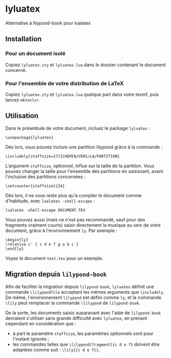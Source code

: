 # lyluatex
Alternative à lilypond-book pour lualatex


## Installation

### Pour un document isolé

Copiez `lyluatex.sty` et `lyluatex.lua` dans le dossier contenant le document concerné.

### Pour l'ensemble de votre distribution de LaTeX

Copiez `lyluatex.sty` et `lyluatex.lua` quelque part dans votre texmf, puis lancez `mktexlsr`.


## Utilisation

Dans le préambule de votre document, incluez le package `lyluatex` :

    \usepackage{lyluatex}

Dès lors, vous pouvez inclure une partition lilypond grâce à la commande :

    \includely[staffsize=17]{CHEMIN/VERS/LA/PARTITION}

L'argument `staffsize`, optionnel, influe sur la taille de la partition. Vous pouvez changer la taille pour l'ensemble des partitions en saisissant, avant l'inclusion des partitions concernées :

    \setcounter{staffsize}{24}

Dès lors, il ne vous reste plus qu'à compiler le document comme d'habitude, avec `lualatex -shell-escape` :

    lualatex -shell-escape DOCUMENT.TEX

Vous pouvez aussi (mais ce n'est pas recommandé, sauf pour des fragments vraiment courts) saisir directement la musique au sein de votre document, grâce à l'environnement `ly`. Par exemple :

    \begin{ly}
    \relative c' { c d e f g a b c }
    \end{ly}

Voyez le document `test.tex` pour un exemple.


## Migration depuis `lilypond-book`

Afin de faciliter la migration depuis `lilypond-book`, `lyluatex` définit une commande `\lilypondfile` acceptant les mêmes arguments que `\includely`. De même, l'environnement `lilypond` est défini comme `ly`, et la commande `\lily` peut remplacer la commande `\lilypond` de `lilypond-book`.

De la sorte, les documents saisis auparavant avec l'aide de `lilypond-book` devraient s'utiliser sans grande difficulté avec `lyluatex`, en prenant cependant en considération que :

- à part le paramètre `staffsize`, les paramètres optionnels sont pour l'instant ignorés ;
- les commandes telles que `\lilypond[fragment]{c d e f}` doivent être adaptées comme suit : `\lily{{c d e f}}`.
